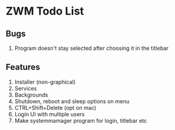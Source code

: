 # ZWM Todo List 

## Bugs
1. Program doesn't stay selected after choosing it in the titlebar
## Features
1. Installer (non-graphical)
2. Services
3. Backgrounds
4. Shutdown, reboot and sleep options on menu
5. CTRL+Shift+Delete (opt on mac)
6. Login UI with multiple users
7. Make systemmamager program for login, titlebar etc
